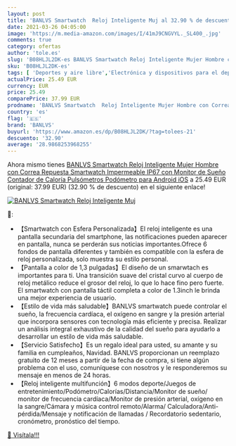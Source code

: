 ```yaml
---
layout: post
title: 'BANLVS Smartwatch  Reloj Inteligente Muj al 32.90 % de descuento'
date: 2021-03-26 04:05:00
image: 'https://m.media-amazon.com/images/I/41mJ9CNGVYL._SL400_.jpg'
comments: true
category: ofertas
author: 'tole.es'
slug: 'B08HLJL2DK-es BANLVS Smartwatch Reloj Inteligente Mujer Hombre con...'
sku: 'B08HLJL2DK-es'
tags: [ 'Deportes y aire libre','Electrónica y dispositivos para el deporte','Monitores de actividad','android','banlvs', ]
actualPrice: 25.49 EUR
currency: EUR
price: 25.49
comparePrice: 37.99 EUR
prodname: 'BANLVS Smartwatch  Reloj Inteligente Mujer Hombre con Correa Repuesta  Smartwatch Impermeable IP67 con Monitor de Sueño Contador de Caloría Pulsómetros Podómetro para Android iOS'
country: 'es'
flag: '🇪🇸'
brand: 'BANLVS'
buyurl: 'https://www.amazon.es/dp/B08HLJL2DK/?tag=tolees-21'
descuento: '32.90'
average: '28.9868253968255'
---
```


Ahora mismo tienes [BANLVS Smartwatch  Reloj Inteligente Mujer Hombre con Correa Repuesta  Smartwatch Impermeable IP67 con Monitor de Sueño Contador de Caloría Pulsómetros Podómetro para Android iOS](https://www.amazon.es/dp/B08HLJL2DK/?tag=tolees-21) a 25.49 EUR (original: 37.99 EUR) (32.90 %  de descuento) en el siguiente enlace!

[![BANLVS Smartwatch  Reloj Inteligente Muj](https://m.media-amazon.com/images/I/41mJ9CNGVYL._SL400_.jpg)](https://www.amazon.es/dp/B08HLJL2DK/?tag=tolees-21)

🔎:

- 【Smartwatch con Esfera Personalizada】El reloj inteligente es una pantalla secundaria del smartphone, las notificaciones pueden aparecer en pantalla, nunca se perderán sus noticias importantes.Ofrece 6 fondos de pantalla diferentes y también es compatible con la esfera de reloj personalizada, solo muestra su estilo personal.
- 【Pantalla a color de 1,3 pulgadas】El diseño de un smarwtach es importantes para ti. Una transición suave del cristal curvo al cuerpo de reloj metálico reduce el grosor del reloj, lo que lo hace fino pero fuerte. El smartwatch con pantalla táctil completa a color de 1.3inch le brinda una mejor experiencia de usuario.
- 【Estilo de vida más saludable】BANLVS smartwatch puede controlar el sueño, la frecuencia cardíaca, el oxígeno en sangre y la presión arterial que incorpora sensores con tecnología más eficiente y precisa. Realizar un análisis integral exhaustivo de la calidad del sueño para ayudarlo a desarrollar un estilo de vida más saludable.
- 【Servicio Satisfecho】Es un regalo ideal para usted, su amante y su familia en cumpleaños, Navidad. BANLVS proporcionan un reemplazo gratuito de 12 meses a partir de la fecha de compra, si tiene algún problema con el uso, comuníquese con nosotros y le responderemos su mensaje en menos de 24 horas.
- 【Reloj inteligente multifunción】6 modos deporte/Juegos de entretenimiento/Podómetro/Calorías/Distancia/Monitor de sueño/ monitor de frecuencia cardíaca/Monitor de presión arterial, oxígeno en la sangre/Cámara y música control remoto/Alarma/ Calculadora/Anti-pérdida/Mensaje y notificación de llamadas / Recordatorio sedentario, cronómetro, pronóstico del tiempo.

[🛒 Visítala!!!](https://www.amazon.es/dp/B08HLJL2DK/?tag=tolees-21)
